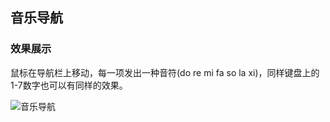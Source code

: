 ## 音乐导航

### 效果展示
鼠标在导航栏上移动，每一项发出一种音符(do re mi fa so la xi)，同样键盘上的1-7数字也可以有同样的效果。

![音乐导航](https://github.com/fangweiren/JavaScript-Learning/raw/master/Music-navigation/images/Music-navigation.gif)
